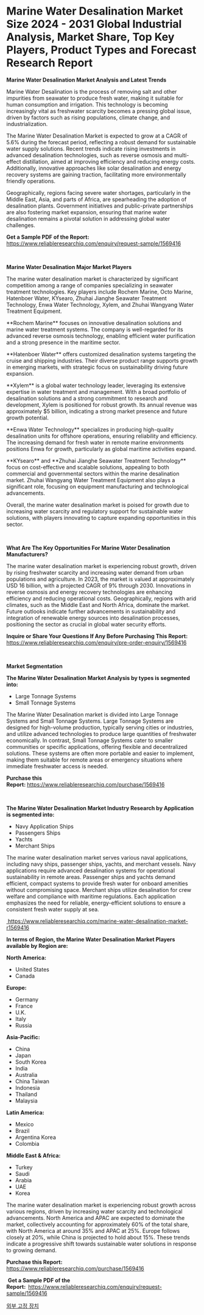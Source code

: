 <p><h1>Marine Water Desalination Market Size 2024 - 2031 Global Industrial Analysis, Market Share, Top Key Players, Product Types and Forecast Research Report</h1></p><p><strong>Marine Water Desalination Market Analysis and Latest Trends</strong></p>
<p><p>Marine Water Desalination is the process of removing salt and other impurities from seawater to produce fresh water, making it suitable for human consumption and irrigation. This technology is becoming increasingly vital as freshwater scarcity becomes a pressing global issue, driven by factors such as rising populations, climate change, and industrialization. </p><p>The Marine Water Desalination Market is expected to grow at a CAGR of 5.6% during the forecast period, reflecting a robust demand for sustainable water supply solutions. Recent trends indicate rising investments in advanced desalination technologies, such as reverse osmosis and multi-effect distillation, aimed at improving efficiency and reducing energy costs. Additionally, innovative approaches like solar desalination and energy recovery systems are gaining traction, facilitating more environmentally friendly operations. </p><p>Geographically, regions facing severe water shortages, particularly in the Middle East, Asia, and parts of Africa, are spearheading the adoption of desalination plants. Government initiatives and public-private partnerships are also fostering market expansion, ensuring that marine water desalination remains a pivotal solution in addressing global water challenges.</p></p>
<p><strong>Get a Sample PDF of the Report:&nbsp;</strong> <a href="https://www.reliableresearchiq.com/enquiry/request-sample/1569416?utm_campaign=99&utm_medium=2&utm_source=Github&utm_content=ia&utm_term=29122024&utm_id=marine-water-desalination">https://www.reliableresearchiq.com/enquiry/request-sample/1569416</a></p>
<p>&nbsp;</p>
<p><strong>Marine Water Desalination Major Market Players</strong></p>
<p><p>The marine water desalination market is characterized by significant competition among a range of companies specializing in seawater treatment technologies. Key players include Rochem Marine, Octo Marine, Hatenboer Water, KYsearo, Zhuhai Jianghe Seawater Treatment Technology, Enwa Water Technology, Xylem, and Zhuhai Wangyang Water Treatment Equipment.</p><p>**Rochem Marine** focuses on innovative desalination solutions and marine water treatment systems. The company is well-regarded for its advanced reverse osmosis technology, enabling efficient water purification and a strong presence in the maritime sector.</p><p>**Hatenboer Water** offers customized desalination systems targeting the cruise and shipping industries. Their diverse product range supports growth in emerging markets, with strategic focus on sustainability driving future expansion.</p><p>**Xylem** is a global water technology leader, leveraging its extensive expertise in water treatment and management. With a broad portfolio of desalination solutions and a strong commitment to research and development, Xylem is positioned for robust growth. Its annual revenue was approximately $5 billion, indicating a strong market presence and future growth potential.</p><p>**Enwa Water Technology** specializes in producing high-quality desalination units for offshore operations, ensuring reliability and efficiency. The increasing demand for fresh water in remote marine environments positions Enwa for growth, particularly as global maritime activities expand.</p><p>**KYsearo** and **Zhuhai Jianghe Seawater Treatment Technology** focus on cost-effective and scalable solutions, appealing to both commercial and governmental sectors within the marine desalination market. Zhuhai Wangyang Water Treatment Equipment also plays a significant role, focusing on equipment manufacturing and technological advancements.</p><p>Overall, the marine water desalination market is poised for growth due to increasing water scarcity and regulatory support for sustainable water solutions, with players innovating to capture expanding opportunities in this sector.</p></p>
<p>&nbsp;</p>
<p><strong>What Are The Key Opportunities For Marine Water Desalination Manufacturers?</strong></p>
<p><p>The marine water desalination market is experiencing robust growth, driven by rising freshwater scarcity and increasing water demand from urban populations and agriculture. In 2023, the market is valued at approximately USD 16 billion, with a projected CAGR of 9% through 2030. Innovations in reverse osmosis and energy recovery technologies are enhancing efficiency and reducing operational costs. Geographically, regions with arid climates, such as the Middle East and North Africa, dominate the market. Future outlooks indicate further advancements in sustainability and integration of renewable energy sources into desalination processes, positioning the sector as crucial in global water security efforts.</p></p>
<p><strong>Inquire or Share Your Questions If Any Before Purchasing This Report:</strong> <a href="https://www.reliableresearchiq.com/enquiry/pre-order-enquiry/1569416?utm_campaign=99&utm_medium=2&utm_source=Github&utm_content=ia&utm_term=29122024&utm_id=marine-water-desalination">https://www.reliableresearchiq.com/enquiry/pre-order-enquiry/1569416</a></p>
<p>&nbsp;</p>
<p><strong>Market Segmentation</strong></p>
<p><strong>The Marine Water Desalination Market Analysis by types is segmented into:</strong></p>
<p><ul><li>Large Tonnage Systems</li><li>Small Tonnage Systems</li></ul></p>
<p><p>The Marine Water Desalination market is divided into Large Tonnage Systems and Small Tonnage Systems. Large Tonnage Systems are designed for high-volume production, typically serving cities or industries, and utilize advanced technologies to produce large quantities of freshwater economically. In contrast, Small Tonnage Systems cater to smaller communities or specific applications, offering flexible and decentralized solutions. These systems are often more portable and easier to implement, making them suitable for remote areas or emergency situations where immediate freshwater access is needed.</p></p>
<p><strong>Purchase this Report:&nbsp;</strong><a href="https://www.reliableresearchiq.com/purchase/1569416?utm_campaign=99&utm_medium=2&utm_source=Github&utm_content=ia&utm_term=29122024&utm_id=marine-water-desalination">https://www.reliableresearchiq.com/purchase/1569416</a></p>
<p>&nbsp;</p>
<p><strong>The Marine Water Desalination Market Industry Research by Application is segmented into:</strong></p>
<p><ul><li>Navy Application Ships</li><li>Passengers Ships</li><li>Yachts</li><li>Merchant Ships</li></ul></p>
<p><p>The marine water desalination market serves various naval applications, including navy ships, passenger ships, yachts, and merchant vessels. Navy applications require advanced desalination systems for operational sustainability in remote areas. Passenger ships and yachts demand efficient, compact systems to provide fresh water for onboard amenities without compromising space. Merchant ships utilize desalination for crew welfare and compliance with maritime regulations. Each application emphasizes the need for reliable, energy-efficient solutions to ensure a consistent fresh water supply at sea.</p></p>
<p><a href="https://www.reliableresearchiq.com/marine-water-desalination-market-r1569416?utm_campaign=99&utm_medium=2&utm_source=Github&utm_content=ia&utm_term=29122024&utm_id=marine-water-desalination">&nbsp;https://www.reliableresearchiq.com/marine-water-desalination-market-r1569416</a></p>
<p><strong>In terms of Region, the Marine Water Desalination Market Players available by Region are:</strong></p>
<p>
    <p> <strong> North America: </strong>
        <ul>
            <li>United States</li>
            <li>Canada</li>
        </ul>
        </p> 
    <p> <strong> Europe: </strong>
        <ul>
            <li>Germany</li>
            <li>France</li>
            <li>U.K.</li>
            <li>Italy</li>
            <li>Russia</li>
        </ul>
        </p> 
    <p> <strong> Asia-Pacific: </strong>
        <ul>
            <li>China</li>
            <li>Japan</li>
            <li>South Korea</li>
            <li>India</li>
            <li>Australia</li>
            <li>China Taiwan</li>
            <li>Indonesia</li>
            <li>Thailand</li>
            <li>Malaysia</li>
        </ul>
        </p> 
    <p> <strong> Latin America: </strong>
        <ul>
            <li>Mexico</li>
            <li>Brazil</li>
            <li>Argentina Korea</li>
            <li>Colombia</li>
        </ul>
        </p> 
    <p> <strong> Middle East & Africa: </strong>
        <ul>
            <li>Turkey</li>
            <li>Saudi</li>
            <li>Arabia</li>
            <li>UAE</li>
            <li>Korea</li>
        </ul>
    </p>
    </p>
<p><p>The marine water desalination market is experiencing robust growth across various regions, driven by increasing water scarcity and technological advancements. North America and APAC are expected to dominate the market, collectively accounting for approximately 60% of the total share, with North America at around 35% and APAC at 25%. Europe follows closely at 20%, while China is projected to hold about 15%. These trends indicate a progressive shift towards sustainable water solutions in response to growing demand.</p></p>
<p><strong>Purchase this Report: </strong><a href="https://www.reliableresearchiq.com/purchase/1569416?utm_campaign=99&utm_medium=2&utm_source=Github&utm_content=ia&utm_term=29122024&utm_id=marine-water-desalination">https://www.reliableresearchiq.com/purchase/1569416</a></p>
<p>&nbsp;<strong>Get a Sample PDF of the Report:&nbsp;&nbsp;</strong><a href="https://www.reliableresearchiq.com/enquiry/request-sample/1569416?utm_campaign=99&utm_medium=2&utm_source=Github&utm_content=ia&utm_term=29122024&utm_id=marine-water-desalination">https://www.reliableresearchiq.com/enquiry/request-sample/1569416</a></p>
<p><strong></strong></p>
<p><p><a href="https://github.com/sougarounis/Market-Research-Report-List-6/blob/main/224285529259.md?utm_campaign=99&utm_medium=2&utm_source=Github&utm_content=ia&utm_term=29122024&utm_id=marine-water-desalination">외부 고정 장치</a></p></p>